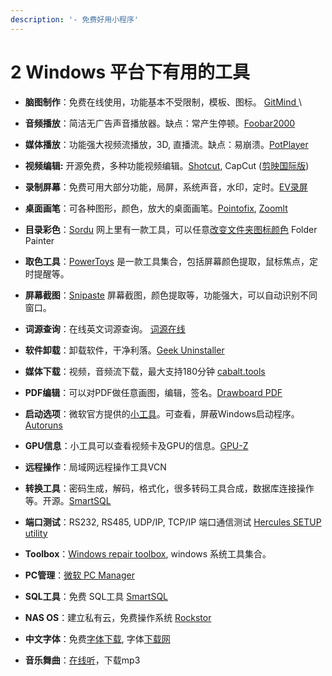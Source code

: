 ```yaml
---
description: '- 免费好用小程序'
---
```


# 2️ Windows 平台下有用的工具

* **脑图制作**：免费在线使用，功能基本不受限制，模板、图标。  [GitMind ](https://gitmind.com/)\

* **音频播放**：简洁无广告声音播放器。缺点：常产生停顿。[Foobar2000](https://www.foobar2000.org/)
* **媒体播放**：功能强大视频流播放，3D,  直播流。缺点：易崩溃。[PotPlayer](https://potplayer.tv/)
* **视频编辑:**  开源免费，多种功能视频编辑。[Shotcut](https://shotcut.org/),   CapCut ([剪映国际版](https://www.capcut.com/))
* **录制屏幕**：免费可用大部分功能，局屏，系统声音，水印，定时。[EV录屏](https://www.ieway.cn/)
* **桌面画笔**：可各种图形，颜色，放大的桌面画笔。[Pointofix](http://www.pointofix.de/), [Zoomlt](https://docs.microsoft.com/en-us/sysinternals/downloads/zoomit)
* **目录彩色**：[Sordu](https://www.sordum.org/) 网上里有一款工具，可以任意[改变文件夹图标颜色](https://www.sordum.org/10124/folder-painter-v1-3/) Folder Painter
* **取色工具**：[PowerToys](https://learn.microsoft.com/en-us/windows/powertoys/install) 是一款工具集合，包括屏幕颜色提取，鼠标焦点，定时提醒等。
*   **屏幕截图**：[Snipaste](https://www.snipaste.com/download.html) 屏幕截图，颜色提取等，功能强大，可以自动识别不同窗口。


* **词源查询**：在线英文词源查询。 [词源在线](https://www.etymonline.com/cn)
* **软件卸载**：卸载软件，干净利落。[Geek Uninstaller](https://geekuninstaller.com/)
* **媒体下载**：视频，音频流下载，最大支持180分钟 [cabalt.tools](https://cobalt.tools/)&#x20;
* **PDF编辑**：可以对PDF做任意画图，编辑，签名。[Drawboard PDF](https://www.microsoft.com/store/productId/9WZDNCRFHWQT)
* **启动选项**：微软官方提供的[小工具](https://docs.microsoft.com/en-us/sysinternals/downloads/)。可查看，屏蔽Windows启动程序。[Autoruns](https://docs.microsoft.com/en-us/sysinternals/downloads/autoruns)
* **GPU信息**：小工具可以查看视频卡及GPU的信息。[GPU-Z](https://www.techpowerup.com/download/techpowerup-gpu-z/)
* **远程操作**：局域网远程操作工具VCN
* **转换工具**：密码生成，解码，格式化，很多转码工具合成，数据库连接操作等。开源。[SmartSQL](https://github.com/TeslaFly01/SmartSqlT)
* **端口测试**：RS232, RS485, UDP/IP, TCP/IP 端口通信测试 [Hercules SETUP utility](https://www.hw-group.com/software/hercules-setup-utility)
* **Toolbox**：[Windows repair toolbox](https://windows-repair-toolbox.com/), windows 系统工具集合。
* **PC管理**：[微软 PC Manager](https://pcmanager.microsoft.com/)
* **SQL工具**：免费 SQL工具 [SmartSQL](https://gitee.com/dotnetchina/SmartSQL/releases)
* **NAS OS**：建立私有云，免费操作系统 [Rockstor](https://rockstor.com/dls.html)
* **中文字体**：免费[字体下载](https://fontmeme.com/ziti/free-fonts/),  字体[下载网](https://www.yifuhe.com/list/4.htm)
* **音乐舞曲**：[在线听](http://991628.com/)，下载mp3

